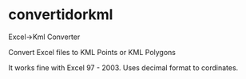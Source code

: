 # convertidorkml
Excel->Kml Converter

Convert Excel files to KML Points or KML Polygons

It works fine with Excel 97 - 2003. Uses decimal format to cordinates.
